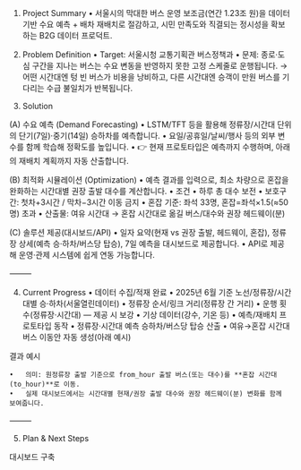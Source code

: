 1) Project Summary
	•	서울시의 막대한 버스 운영 보조금(연간 1.23조 원)을 데이터 기반 수요 예측 + 배차 재배치로 절감하고, 시민 만족도와 직결되는 정시성을 확보하는 B2G 데이터 프로덕트.

2) Problem Definition
	•	Target: 서울시청 교통기획관 버스정책과
	•	문제: 종로·도심 구간을 지나는 버스는 수요 변동을 반영하지 못한 고정 스케줄로 운행됩니다.
→ 어떤 시간대엔 텅 빈 버스가 비용을 낭비하고, 다른 시간대엔 승객이 만원 버스를 기다리는 수급 불일치가 반복됩니다.

3) Solution

(A) 수요 예측 (Demand Forecasting)
	•	LSTM/TFT 등을 활용해 정류장/시간대 단위의 단기(7일)·중기(14일) 승하차를 예측합니다.
	•	요일/공휴일/날씨/행사 등의 외부 변수를 함께 학습해 정확도를 높입니다.
	•	👉 현재 프로토타입은 예측까지 수행하며, 아래의 재배치 계획까지 자동 산출합니다.

(B) 최적화 시뮬레이션 (Optimization)
	•	예측 결과를 입력으로, 최소 차량으로 혼잡을 완화하는 시간대별 권장 출발 대수를 계산합니다.
	•	조건
	•	하루 총 대수 보전
	•	보호구간: 첫차+3시간 / 막차−3시간 이동 금지
	•	혼잡 기준: 좌석 33명, 혼잡=좌석×1.5(≈50명) 초과
	•	산출물: 여유 시간대 → 혼잡 시간대로 옮길 버스/대수와 권장 헤드웨이(분)

(C) 솔루션 제공(대시보드/API)
	•	일자 요약(현재 vs 권장 출발, 헤드웨이, 혼잡), 정류장 상세(예측 승·하차/버스당 탑승), 7일 예측을 대시보드로 제공합니다.
	•	API로 제공해 운영·관제 시스템에 쉽게 연동 가능합니다.

⸻

4) Current Progress
	•	데이터 수집/적재 완료
	•	2025년 6월 기준 노선/정류장/시간대별 승·하차(서울열린데이터)
	•	정류장 순서/링크 거리(정류장 간 거리)
	•	운행 횟수(정류장·시간대) — 제공 시 보강
	•	기상 데이터(강수, 기온 등)
	•	예측/재배치 프로토타입 동작
	•	정류장·시간대 예측 승하차/버스당 탑승 산출
	•	여유→혼잡 시간대 버스 이동안 자동 생성(아래 예시)

결과 예시

	•	의미: 원정류장 출발 기준으로 from_hour 출발 버스(또는 대수)를 **혼잡 시간대(to_hour)**로 이동.
	•	실제 대시보드에서는 시간대별 현재/권장 출발 대수와 권장 헤드웨이(분) 변화를 함께 보여줍니다.

⸻

5) Plan & Next Steps

대시보드 구축
